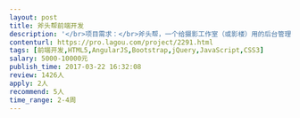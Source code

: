 ```yaml
---                
layout: post       
title: 斧头帮前端开发           
description: '</br>项目需求：</br>斧头帮，一个给摄影工作室（或影楼）用的后台管理系统</br></br>功能点包括：</br>工作室人员在后台管理店面信息、员工信息、造型，发布套系作品、在线收单、订单处理等，帮助摄影行业人员提高工作效率，增加收入。</br>'     
contenturl: https://pro.lagou.com/project/2291.html      
tags: [前端开发,HTML5,AngularJS,Bootstrap,jQuery,JavaScript,CSS3]            
salary: 5000-10000元          
publish_time: 2017-03-22 16:32:08         
review: 1426人                   
apply: 2人                   
recommend: 5人                   
time_range: 2-4周              
---                 
```

